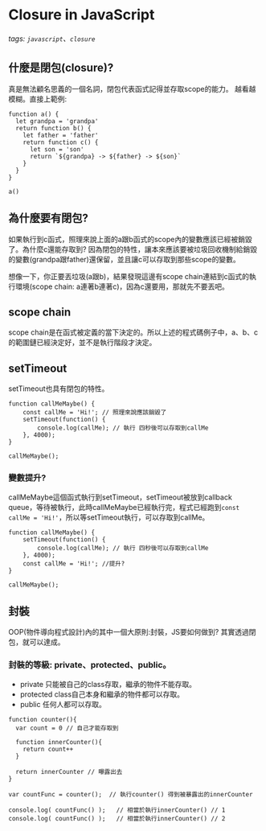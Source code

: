 # Closure in JavaScript
###### tags: `javascript`、`closure`
## 什麼是閉包(closure)?
真是無法顧名思義的一個名詞，閉包代表函式記得並存取scope的能力。
越看越模糊。直接上範例:
```javascript=
function a() {
  let grandpa = 'grandpa'
  return function b() {
    let father = 'father'
    return function c() {
      let son = 'son'
      return `${grandpa} -> ${father} -> ${son}`
    }
  }
}

a()
```
## 為什麼要有閉包?
如果執行到c函式，照理來說上面的a跟b函式的scope內的變數應該已經被銷毀了。為什麼c還能存取到?
因為閉包的特性，讓本來應該要被垃圾回收機制給銷毀的變數(grandpa跟father)還保留，並且讓c可以存取到那些scope的變數。

想像一下，你正要丟垃圾(a跟b)，結果發現這邊有scope chain連結到c函式的執行環境(scope chain: a連著b連著c)，因為c還要用，那就先不要丟吧。

## scope chain
scope chain是在函式被定義的當下決定的。所以上述的程式碼例子中，a、b、c的範圍鏈已經決定好，並不是執行階段才決定。
 
## setTimeout
setTimeout也具有閉包的特性。
```javascript=
function callMeMaybe() {
    const callMe = 'Hi!'; // 照理來說應該銷毀了
    setTimeout(function() {
        console.log(callMe); // 執行 四秒後可以存取到callMe
    }, 4000);
}

callMeMaybe();
```
### 變數提升?
callMeMaybe這個函式執行到setTimeout，setTimeout被放到callback queue，等待被執行，此時callMeMaybe已經執行完，程式已經跑到`const callMe = 'Hi!'`，所以等setTimeout執行，可以存取到callMe。
```javascript=
function callMeMaybe() {
    setTimeout(function() {
        console.log(callMe); // 執行 四秒後可以存取到callMe
    }, 4000);
    const callMe = 'Hi!'; //提升?
}

callMeMaybe();
```
## 封裝
OOP(物件導向程式設計)內的其中一個大原則:封裝，JS要如何做到?
其實透過閉包，就可以達成。
### 封裝的等級: private、protected、public。
* private
    只能被自己的class存取，繼承的物件不能存取。
* protected
    class自己本身和繼承的物件都可以存取。
* public
    任何人都可以存取。
```javascript=
function counter(){
  var count = 0 // 自己才能存取到

  function innerCounter(){
    return count++
  }

  return innerCounter // 曝露出去
}

var countFunc = counter();  // 執行counter() 得到被暴露出的innerCounter

console.log( countFunc() );   // 相當於執行innerCounter() // 1
console.log( countFunc() );   // 相當於執行innerCounter() // 2
```
